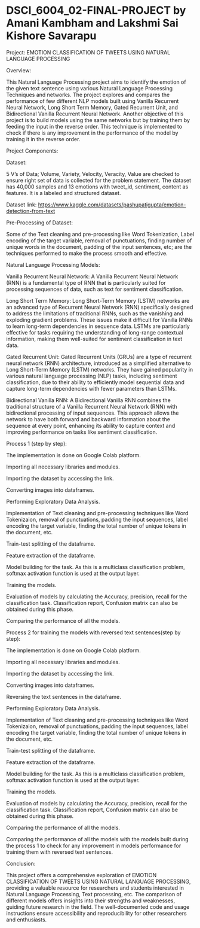 # DSCI_6004_02-FINAL-PROJECT by Amani Kambham and Lakshmi Sai Kishore Savarapu

Project: EMOTION CLASSIFICATION OF TWEETS USING NATURAL LANGUAGE PROCESSING


Overview:

This Natural Language Processing project aims to identify the emotion of the given text sentence using various Natural Language Processing Techniques and networks. The project explores and compares the performance of few different NLP models built using Vanilla Recurrent Neural Network, Long Short Term Memory, Gated Recurrent Unit, and Bidirectional Vanilla Recurrent Neural Network. Another objective of this project is to build models using the same networks but by training them by feeding the input in the reverse order. This technique is implemented to check if there is any improvement in the performance of the model by training it in the reverse order.


Project Components:


Dataset:

5 V’s of Data; Volume, Variety, Velocity, Veracity, Value are checked to ensure right set of data is collected for the problem statement. The dataset has 40,000 samples and 13 emotions with tweet_id, sentiment, content as features. It is a labeled and structured dataset.

Dataset link:  https://www.kaggle.com/datasets/pashupatigupta/emotion-detection-from-text


Pre-Processing of Dataset:

Some of the Text cleaning and pre-processing like Word Tokenization, Label encoding of the target variable, removal of punctuations, finding number of unique words in the document, padding of the input sentences, etc; are the techniques performed to make the process smooth and effective. 




Natural Language Processing Models:

Vanilla Recurrent Neural Network: A Vanilla Recurrent Neural Network (RNN) is a fundamental type of RNN that is particularly suited for processing sequences of data, such as text for sentiment classification.

Long Short Term Memory: Long Short-Term Memory (LSTM) networks are an advanced type of Recurrent Neural Network (RNN) specifically designed to address the limitations of traditional RNNs, such as the vanishing and exploding gradient problems. These issues make it difficult for Vanilla RNNs to learn long-term dependencies in sequence data. LSTMs are particularly effective for tasks requiring the understanding of long-range contextual information, making them well-suited for sentiment classification in text data.

Gated Recurrent Unit: Gated Recurrent Units (GRUs) are a type of recurrent neural network (RNN) architecture, introduced as a simplified alternative to Long Short-Term Memory (LSTM) networks. They have gained popularity in various natural language processing (NLP) tasks, including sentiment classification, due to their ability to efficiently model sequential data and capture long-term dependencies with fewer parameters than LSTMs.

Bidirectional Vanilla RNN: A Bidirectional Vanilla RNN combines the traditional structure of a Vanilla Recurrent Neural Network (RNN) with bidirectional processing of input sequences. This approach allows the network to have both forward and backward information about the sequence at every point, enhancing its ability to capture context and improving performance on tasks like sentiment classification.



Process 1 (step by step):

The implementation is done on Google Colab platform.

Importing all necessary libraries and modules.

Importing the dataset by accessing the link.

Converting images into dataframes.

Performing Exploratory Data Analysis.

Implementation of Text cleaning and pre-processing techniques like Word Tokenizaion, removal of punctuations, padding the input sequences, label encoding the target variable, finding the total number of unique tokens in the document, etc.

Train-test splitting of the dataframe.

Feature extraction of the dataframe.

Model building for the task. As this is a multiclass classification problem, softmax activation function is used at the output layer. 

Training the models.

Evaluation of models by calculating the Accuracy, precision, recall for the classification task. Classification report, Confusion matrix can also be obtained during this phase.

Comparing the performance of all the models.



Process 2 for training the models with reversed text sentences(step by step):

The implementation is done on Google Colab platform.

Importing all necessary libraries and modules.

Importing the dataset by accessing the link.

Converting images into dataframes.

Reversing the text sentences in the dataframe.

Performing Exploratory Data Analysis.

Implementation of Text cleaning and pre-processing techniques like Word Tokenizaion, removal of punctuations, padding the input sequences, label encoding the target variable, finding the total number of unique tokens in the document, etc.

Train-test splitting of the dataframe.

Feature extraction of the dataframe.

Model building for the task. As this is a multiclass classification problem, softmax activation function is used at the output layer. 

Training the models.

Evaluation of models by calculating the Accuracy, precision, recall for the classification task. Classification report, Confusion matrix can also be obtained during this phase.

Comparing the performance of all the models.

Comparing the performance of all the models with the models built during the process 1 to check for any improvement in models performance for training them with reversed text sentences.



Conclusion:

This project offers a comprehensive exploration of EMOTION CLASSIFICATION OF TWEETS USING NATURAL LANGUAGE PROCESSING, providing a valuable resource for researchers and students interested in Natural Language Processing, Text processing, etc. The comparison of different models offers insights into their strengths and weaknesses, guiding future research in the field. The well-documented code and usage instructions ensure accessibility and reproducibility for other researchers and enthusiasts.
